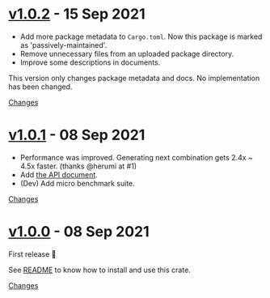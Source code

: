 <a name="v1.0.2"></a>
# [v1.0.2](https://github.com/rhysd/bit_combi_iter/releases/tag/v1.0.2) - 15 Sep 2021

- Add more package metadata to `Cargo.toml`. Now this package is marked as 'passively-maintained'.
- Remove unnecessary files from an uploaded package directory.
- Improve some descriptions in documents.

This version only changes package metadata and docs. No implementation has been changed.

[Changes][v1.0.2]


<a name="v1.0.1"></a>
# [v1.0.1](https://github.com/rhysd/bit_combi_iter/releases/tag/v1.0.1) - 08 Sep 2021

- Performance was improved. Generating next combination gets 2.4x ~ 4.5x faster. (thanks @herumi at #1)
- Add [the API document](https://docs.rs/bit_combi_iter).
- (Dev) Add micro benchmark suite.

[Changes][v1.0.1]


<a name="v1.0.0"></a>
# [v1.0.0](https://github.com/rhysd/bit_combi_iter/releases/tag/v1.0.0) - 08 Sep 2021

First release :tada:

See [README](https://github.com/rhysd/bit_combi_iter#readme) to know how to install and use this crate.

[Changes][v1.0.0]


[v1.0.2]: https://github.com/rhysd/bit_combi_iter/compare/v1.0.1...v1.0.2
[v1.0.1]: https://github.com/rhysd/bit_combi_iter/compare/v1.0.0...v1.0.1
[v1.0.0]: https://github.com/rhysd/bit_combi_iter/tree/v1.0.0

 <!-- Generated by changelog-from-release -->
